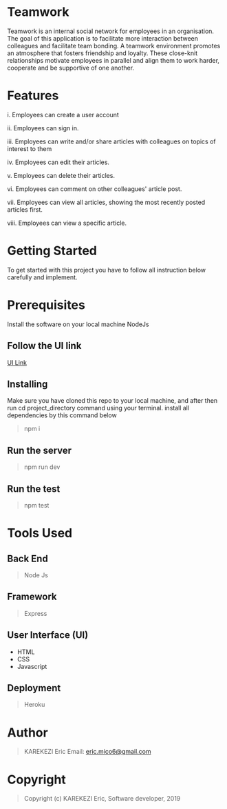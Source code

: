 # Teamwork
Teamwork is an internal social network for employees in an organisation. The goal of this application is to facilitate more interaction between colleagues and facilitate team bonding. A teamwork environment promotes an atmosphere that fosters friendship and loyalty. These close-knit relationships motivate employees in parallel and align them to work harder, cooperate and be supportive of one another.

# Features
i. Employees can create a user account

ii. Employees can sign in.

iii. Employees can write and/or share articles with colleagues on topics of interest to them

iv. Employees can edit their articles.

v. Employees can delete their articles.

vi. Employees can comment on other colleagues' article post.

vii. Employees can view all articles, showing the most recently posted articles first.

viii. Employees can view a specific article.

# Getting Started
To get started with this project you have to follow all instruction below carefully and implement.

# Prerequisites
Install the software on your local machine NodeJs

## Follow the UI link

[UI Link](https://skemc.github.io/teamworks/UI/)


## Installing
Make sure you have cloned this repo to your local machine, and after then run cd project_directory command using your terminal. install all dependencies by this command below

> npm i
## Run the server
> npm run dev
## Run the test
> npm test

# Tools Used

## Back End
> Node Js

## Framework
> Express

## User Interface (UI)

- HTML
- CSS
- Javascript

## Deployment
> Heroku

# Author
> KAREKEZI Eric 
> Email: eric.mico6@gmail.com
 
# Copyright
> Copyright (c) KAREKEZI Eric, Software developer, 2019


